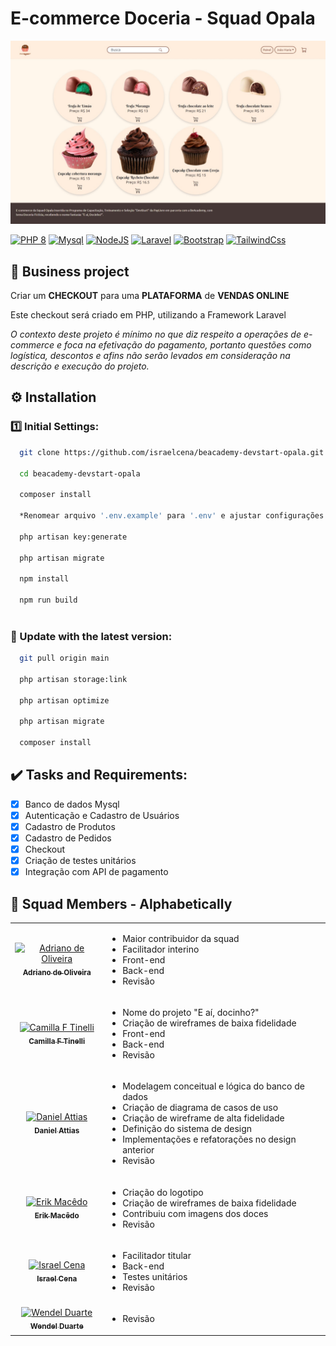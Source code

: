 
# E-commerce Doceria - Squad Opala

![printscreen_home](printscreen_home.jpeg)

[![PHP 8][Php.com]][Php-url]
[![Mysql][Mysql.com]][Mysql-url]
[![NodeJS][Nodejs.com]][Nodejs-url]
[![Laravel][Laravel.com]][Laravel-url]
[![Bootstrap][Bootstrap.com]][Bootstrap-url]
[![TailwindCss][TailwindCss.com]][TailwindCss-url]


## :newspaper: Business project 

Criar um **CHECKOUT** para uma **PLATAFORMA** de **VENDAS ONLINE**

Este checkout será criado em PHP, utilizando a Framework Laravel

*O contexto deste projeto é mínimo no que diz respeito a operações de e-commerce e foca na efetivação do pagamento, portanto questões como logística, descontos e afins não serão levados em consideração na descrição e execução do projeto.*

## :gear: Installation

### :one: Initial Settings:

```bash
  git clone https://github.com/israelcena/beacademy-devstart-opala.git
  
  cd beacademy-devstart-opala
  
  composer install

  *Renomear arquivo '.env.example' para '.env' e ajustar configurações.

  php artisan key:generate

  php artisan migrate
  
  npm install
  
  npm run build
    
```

### :arrows_counterclockwise: Update with the latest version:

```bash
  git pull origin main
  
  php artisan storage:link
  
  php artisan optimize
  
  php artisan migrate

  composer install
```
## :heavy_check_mark: Tasks and Requirements:

- [x] Banco de dados Mysql
- [x] Autenticação e Cadastro de Usuários
- [x] Cadastro de Produtos
- [x] Cadastro de Pedidos
- [x] Checkout
- [x] Criação de testes unitários
- [x] Integração com API de pagamento

## :rocket: Squad Members - Alphabetically

<table>
  <tr>
    <td align="center">
      <a href="https://github.com/adrianoarch">
        <img src="https://github.com/adrianoarch.png" width="100px;" alt="Adriano de Oliveira"/><br>
        <sub>
          <b>Adriano de Oliveira</b>
        </sub>
      </a>
    </td>
    <td>
      <ul>
        <li>Maior contribuidor da squad</li>
        <li>Facilitador interino</li>
        <li>Front-end</li>
        <li>Back-end</li>
        <li>Revisão</li>
      </ul>
    </td>
  </tr>
  <tr>
    <td align="center">
      <a href="https://github.com/camilaftin">
        <img src="https://github.com/camilaftin.png" width="100px;" alt="Camilla F Tinelli"/><br>
        <sub>
          <b>Camilla F Tinelli</b>
        </sub>
      </a>
    </td>
    <td>
      <ul>
        <li>Nome do projeto "E aí, docinho?"</li>
        <li>Criação de wireframes de baixa fidelidade</li>
        <li>Front-end</li>
        <li>Back-end</li>
        <li>Revisão</li>
      </ul>
    </td>
  </tr>
  <tr>
    <td align="center">
      <a href="https://github.com/attiasdan">
        <img src="https://github.com/attiasdan.png" width="100px;" alt="Daniel Attias"/><br>
        <sub>
          <b>Daniel Attias</b>
        </sub>
      </a>
    </td>
    <td>
      <ul>
        <li>Modelagem conceitual e lógica do banco de dados</li>
        <li>Criação de diagrama de casos de uso</li>
        <li>Criação de wireframe de alta fidelidade</li>
        <li>Definição do sistema de design</li>
        <li>Implementações e refatorações no design anterior</li>
        <li>Revisão</li>
      </ul>
    </td>
  </tr>
  <tr>           
    <td align="center">
      <a href="https://github.com/ErikMacedo">
        <img src="https://github.com/ErikMacedo.png" width="100px;" alt="Erik Macêdo"/><br>
        <sub>
          <b>Erik Macêdo</b>
        </sub>
      </a>
    </td>
    <td>
      <ul>
        <li>Criação do logotipo</li>
        <li>Criação de wireframes de baixa fidelidade</li>
        <li>Contribuiu com imagens dos doces</li>
        <li>Revisão</li>
      </ul>
    </td>
  </tr>
  <tr>
    <td align="center">
      <a href="https://github.com/israelcena">
        <img src="https://github.com/israelcena.png" width="100px;" alt="Israel Cena"/><br>
        <sub>
          <b>Israel Cena</b>
        </sub>
      </a>
    </td>
    <td>
      <ul>
        <li>Facilitador titular</li>
        <li>Back-end</li>
        <li>Testes unitários</li>
        <li>Revisão</li>
      </ul>
    </td>
  </tr>
  <tr>
    <td align="center">
      <a href="https://github.com/Wendeldev87">
        <img src="https://github.com/Wendeldev87.png" width="100px;" alt="Wendel Duarte"/><br>
        <sub>
          <b>Wendel Duarte</b>
        </sub>
      </a>
    </td>
    <td>
      <ul>
        <li>Revisão</li>
      </ul>
    </td> 
  </tr>
</table>

<!-- LINKS & IMAGES -->
[Php.com]: https://img.shields.io/badge/PHP-777BB4?style=for-the-badge&logo=php&logoColor=white
[Php-url]: https://www.php.net

[Laravel.com]: https://img.shields.io/badge/Laravel-FF2D20?style=for-the-badge&logo=laravel&logoColor=white
[Laravel-url]: https://laravel.com

[Mysql.com]: https://img.shields.io/badge/MySQL-00000F?style=for-the-badge&logo=mysql&logoColor=white
[Mysql-url]: https://www.mysql.com

[Nodejs.com]: https://img.shields.io/badge/Node.js-43853D?style=for-the-badge&logo=node.js&logoColor=white
[Nodejs-url]: https://nodejs.org/en/

[TailwindCss.com]: https://img.shields.io/badge/Tailwind_CSS-38B2AC?style=for-the-badge&logo=tailwind-css&logoColor=white
[TailwindCss-url]: https://tailwindcss.com

[Bootstrap.com]: https://img.shields.io/badge/Bootstrap-563D7C?style=for-the-badge&logo=bootstrap&logoColor=white
[Bootstrap-url]: https://getbootstrap.com
